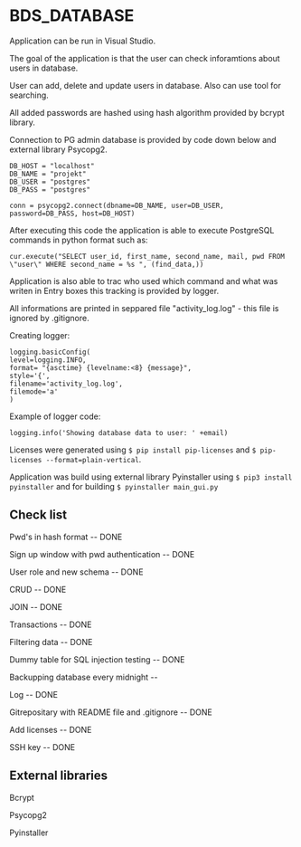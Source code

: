 # BDS_DATABASE

Application can be run in Visual Studio. 

The goal of the application is that the user can check inforamtions about users in database.

User can add, delete and update users in database. Also can use tool for searching.

All added passwords are hashed using hash algorithm provided by bcrypt library.

Connection to PG admin database is provided by code down below and external library Psycopg2.

```
DB_HOST = "localhost"
DB_NAME = "projekt"
DB_USER = "postgres"
DB_PASS = "postgres"

conn = psycopg2.connect(dbname=DB_NAME, user=DB_USER, password=DB_PASS, host=DB_HOST)
```

After executing this code the application is able to execute PostgreSQL commands in python format such as:

```
cur.execute("SELECT user_id, first_name, second_name, mail, pwd FROM \"user\" WHERE second_name = %s ", (find_data,))
```

Application is also able to trac who used which command and what was writen in Entry boxes this tracking is provided by logger.

All informations are printed in seppared file "activity_log.log" - this file is ignored by .gitignore.

Creating logger:

```
logging.basicConfig(
level=logging.INFO,
format= "{asctime} {levelname:<8} {message}",
style='{',
filename='activity_log.log',
filemode='a'
)
```

Example of logger code:

```
logging.info('Showing database data to user: ' +email)
```

Licenses were generated using `$ pip install pip-licenses` and `$ pip-licenses --format=plain-vertical`.

Application was build using external library Pyinstaller using `$ pip3 install pyinstaller` and for building `$ pyinstaller main_gui.py` 

## Check list

Pwd's in hash format -- DONE

Sign up window with pwd authentication -- DONE

User role and new schema -- DONE

CRUD -- DONE

JOIN -- DONE

Transactions -- DONE

Filtering data -- DONE

Dummy table for SQL injection testing -- DONE

Backupping database every midnight -- 

Log -- DONE

Gitrepositary with README file and .gitignore -- DONE

Add licenses -- DONE

SSH key -- DONE

## External libraries


Bcrypt

Psycopg2

Pyinstaller
